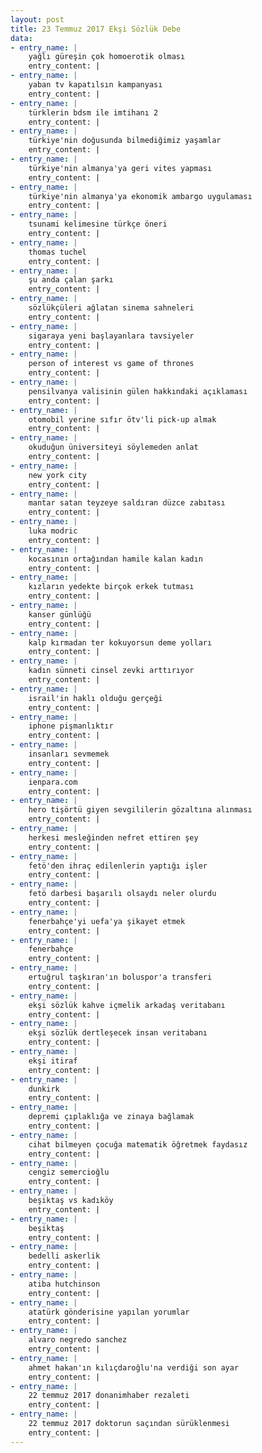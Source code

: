 ```yaml
---
layout: post
title: 23 Temmuz 2017 Ekşi Sözlük Debe
data:
- entry_name: |
    yağlı güreşin çok homoerotik olması
    entry_content: |
- entry_name: |
    yaban tv kapatılsın kampanyası
    entry_content: |
- entry_name: |
    türklerin bdsm ile imtihanı 2
    entry_content: |
- entry_name: |
    türkiye'nin doğusunda bilmediğimiz yaşamlar
    entry_content: |
- entry_name: |
    türkiye'nin almanya'ya geri vites yapması
    entry_content: |
- entry_name: |
    türkiye'nin almanya'ya ekonomik ambargo uygulaması
    entry_content: |
- entry_name: |
    tsunami kelimesine türkçe öneri
    entry_content: |
- entry_name: |
    thomas tuchel
    entry_content: |
- entry_name: |
    şu anda çalan şarkı
    entry_content: |
- entry_name: |
    sözlükçüleri ağlatan sinema sahneleri
    entry_content: |
- entry_name: |
    sigaraya yeni başlayanlara tavsiyeler
    entry_content: |
- entry_name: |
    person of interest vs game of thrones
    entry_content: |
- entry_name: |
    pensilvanya valisinin gülen hakkındaki açıklaması
    entry_content: |
- entry_name: |
    otomobil yerine sıfır ötv'li pick-up almak
    entry_content: |
- entry_name: |
    okuduğun üniversiteyi söylemeden anlat
    entry_content: |
- entry_name: |
    new york city
    entry_content: |
- entry_name: |
    mantar satan teyzeye saldıran düzce zabıtası
    entry_content: |
- entry_name: |
    luka modric
    entry_content: |
- entry_name: |
    kocasının ortağından hamile kalan kadın
    entry_content: |
- entry_name: |
    kızların yedekte birçok erkek tutması
    entry_content: |
- entry_name: |
    kanser günlüğü
    entry_content: |
- entry_name: |
    kalp kırmadan ter kokuyorsun deme yolları
    entry_content: |
- entry_name: |
    kadın sünneti cinsel zevki arttırıyor
    entry_content: |
- entry_name: |
    israil'in haklı olduğu gerçeği
    entry_content: |
- entry_name: |
    iphone pişmanlıktır
    entry_content: |
- entry_name: |
    insanları sevmemek
    entry_content: |
- entry_name: |
    ienpara.com
    entry_content: |
- entry_name: |
    hero tişörtü giyen sevgililerin gözaltına alınması
    entry_content: |
- entry_name: |
    herkesi mesleğinden nefret ettiren şey
    entry_content: |
- entry_name: |
    fetö'den ihraç edilenlerin yaptığı işler
    entry_content: |
- entry_name: |
    fetö darbesi başarılı olsaydı neler olurdu
    entry_content: |
- entry_name: |
    fenerbahçe'yi uefa'ya şikayet etmek
    entry_content: |
- entry_name: |
    fenerbahçe
    entry_content: |
- entry_name: |
    ertuğrul taşkıran'ın boluspor'a transferi
    entry_content: |
- entry_name: |
    ekşi sözlük kahve içmelik arkadaş veritabanı
    entry_content: |
- entry_name: |
    ekşi sözlük dertleşecek insan veritabanı
    entry_content: |
- entry_name: |
    ekşi itiraf
    entry_content: |
- entry_name: |
    dunkirk
    entry_content: |
- entry_name: |
    depremi çıplaklığa ve zinaya bağlamak
    entry_content: |
- entry_name: |
    cihat bilmeyen çocuğa matematik öğretmek faydasız
    entry_content: |
- entry_name: |
    cengiz semercioğlu
    entry_content: |
- entry_name: |
    beşiktaş vs kadıköy
    entry_content: |
- entry_name: |
    beşiktaş
    entry_content: |
- entry_name: |
    bedelli askerlik
    entry_content: |
- entry_name: |
    atiba hutchinson
    entry_content: |
- entry_name: |
    atatürk gönderisine yapılan yorumlar
    entry_content: |
- entry_name: |
    alvaro negredo sanchez
    entry_content: |
- entry_name: |
    ahmet hakan'ın kılıçdaroğlu'na verdiği son ayar
    entry_content: |
- entry_name: |
    22 temmuz 2017 donanimhaber rezaleti
    entry_content: |
- entry_name: |
    22 temmuz 2017 doktorun saçından sürüklenmesi
    entry_content: |
---
```

